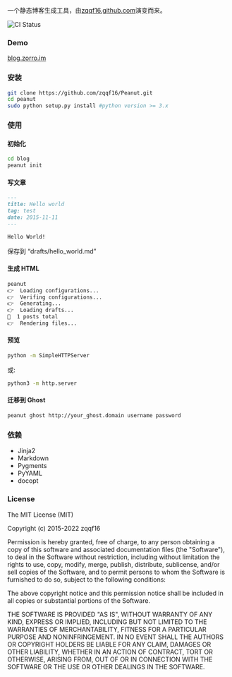  一个静态博客生成工具，由[zqqf16.github.com](https://github.com/zqqf16/zqqf16.github.com)演变而来。

![CI Status](https://github.com/zqqf16/Peanut/actions/workflows/main.yml/badge.svg)

### Demo
[blog.zorro.im](https://blog.zorro.im)

### 安装

``` bash
git clone https://github.com/zqqf16/Peanut.git
cd peanut
sudo python setup.py install #python version >= 3.x
```

### 使用

#### 初始化

``` bash
cd blog
peanut init
```

#### 写文章

``` markdown
---
title: Hello world
tag: test
date: 2015-11-11
---

Hello World!
```

保存到 “drafts/hello_world.md”

#### 生成 HTML

``` bash
peanut                   
👉  Loading configurations...
👉  Verifing configurations...
👉  Generating...
👉  Loading drafts...
🍻  1 posts total
👉  Rendering files...
```

#### 预览

``` bash
python -m SimpleHTTPServer
```

或:

``` bash
python3 -m http.server
```

#### 迁移到 Ghost

``` bash
peanut ghost http://your_ghost.domain username password
```

### 依赖

- Jinja2
- Markdown
- Pygments
- PyYAML
- docopt

### License

The MIT License (MIT)

Copyright (c) 2015-2022 zqqf16

Permission is hereby granted, free of charge, to any person obtaining a copy
of this software and associated documentation files (the "Software"), to deal
in the Software without restriction, including without limitation the rights
to use, copy, modify, merge, publish, distribute, sublicense, and/or sell
copies of the Software, and to permit persons to whom the Software is
furnished to do so, subject to the following conditions:

The above copyright notice and this permission notice shall be included in all
copies or substantial portions of the Software.

THE SOFTWARE IS PROVIDED "AS IS", WITHOUT WARRANTY OF ANY KIND, EXPRESS OR
IMPLIED, INCLUDING BUT NOT LIMITED TO THE WARRANTIES OF MERCHANTABILITY,
FITNESS FOR A PARTICULAR PURPOSE AND NONINFRINGEMENT. IN NO EVENT SHALL THE
AUTHORS OR COPYRIGHT HOLDERS BE LIABLE FOR ANY CLAIM, DAMAGES OR OTHER
LIABILITY, WHETHER IN AN ACTION OF CONTRACT, TORT OR OTHERWISE, ARISING FROM,
OUT OF OR IN CONNECTION WITH THE SOFTWARE OR THE USE OR OTHER DEALINGS IN THE
SOFTWARE.

